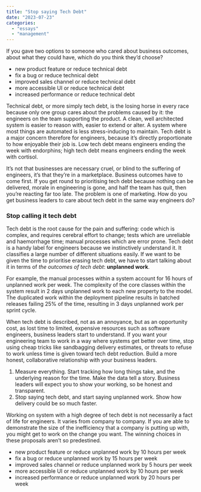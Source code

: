 ```yaml
---
title: "Stop saying Tech Debt"
date: "2023-07-23"
categories: 
  - "essays"
  - "management"
---
```


If you gave two options to someone who cared about business outcomes, about what they could have, which do you think they’d choose?
  
* new product feature or reduce technical debt
* fix a bug or reduce technical debt
* improved sales channel or reduce technical debt
* more accessible UI or reduce technical debt
* increased performance or reduce technical debt

Technical debt, or more simply tech debt, is the losing horse in every race because only one group cares about the problems caused by it: the engineers on the team supporting the product. A clean, well architected system is easier to reason with, easier to extend or alter. A system where most things are automated is less stress-inducing to maintain. Tech debt is a major concern therefore for engineers, because it’s directly proportionate to how enjoyable their job is. Low tech debt means engineers ending the week with endorphins; high tech debt means engineers ending the week with cortisol.

It’s not that businesses are necessary cruel, or blind to the suffering of engineers, it’s that they’re in a marketplace. Business outcomes have to come first. If you get round to prioritising tech debt because nothing can be delivered, morale in engineering is gone, and half the team has quit, then you’re reacting far too late. The problem is one of marketing. How do you get business leaders to care about tech debt in the same way engineers do?

  
### Stop calling it tech debt


Tech debt is the root cause for the pain and suffering: code which is complex, and requires cerebral effort to change; tests which are unreliable and haemorrhage time; manual processes which are error prone. Tech debt is a handy label for engineers because we instinctively understand it. It classifies a large number of different situations easily. If we want to be given the time to prioritise erasing tech debt, we have to start talking about it in terms of *the outcomes of tech debt*: **unplanned work**.

For example, the manual processes within a system account for 16 hours of unplanned work per week. The complexity of the core classes within the system result in 2 days unplanned work to each new property to the model. The duplicated work within the deployment pipeline results in batched releases failing 25% of the time, resulting in 3 days unplanned work per sprint cycle.

When tech debt is described, not as an annoyance, but as an opportunity cost, as lost time to limited, expensive resources such as software engineers, business leaders start to understand. If you want your engineering team to work in a way where systems get better over time, stop using cheap tricks like sandbagging delivery estimates, or threats to refuse to work unless time is given toward tech debt reduction. Build a more honest, collaborative relationship with your business leaders.

1. Measure everything. Start tracking how long things take, and the underlying reason for the time. Make the data tell a story. Business leaders will expect you to show your working, so be honest and transparent.
1. Stop saying tech debt, and start saying unplanned work. Show how delivery could be so much faster.

Working on system with a high degree of tech debt is not necessarily a fact of life for engineers. It varies from company to company. If you are able to demonstrate the size of the inefficiency that a company is putting up with, you might get to work on the change you want. The winning choices in these proposals aren’t so predestined.

* new product feature or reduce unplanned work by 10 hours per week
* fix a bug or reduce unplanned work by 15 hours per week
* improved sales channel or reduce unplanned work by 5 hours per week
* more accessible UI or reduce unplanned work by 10 hours per week
* increased performance or reduce unplanned work by 20 hours per week

  